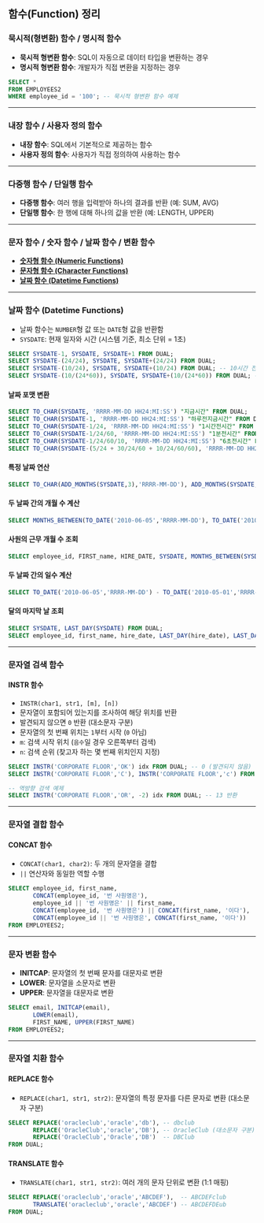 ## 함수(Function) 정리

### 묵시적(형변환) 함수 / 명시적 함수
- **묵시적 형변환 함수**: SQL이 자동으로 데이터 타입을 변환하는 경우
- **명시적 형변환 함수**: 개발자가 직접 변환을 지정하는 경우

```sql
SELECT *
FROM EMPLOYEES2 
WHERE employee_id = '100'; -- 묵시적 형변환 함수 예제
```

---

### 내장 함수 / 사용자 정의 함수
- **내장 함수**: SQL에서 기본적으로 제공하는 함수
- **사용자 정의 함수**: 사용자가 직접 정의하여 사용하는 함수

---

### 다중행 함수 / 단일행 함수
- **다중행 함수**: 여러 행을 입력받아 하나의 결과를 반환 (예: SUM, AVG)
- **단일행 함수**: 한 행에 대해 하나의 값을 반환 (예: LENGTH, UPPER)

---

### 문자 함수 / 숫자 함수 / 날짜 함수 / 변환 함수
- **[숫자형 함수 (Numeric Functions)](http://www.gurubee.net/lecture/1024)**
- **[문자형 함수 (Character Functions)](http://www.gurubee.net/lecture/1025)**
- **[날짜 함수 (Datetime Functions)](http://www.gurubee.net/lecture/1026)**

---

### 날짜 함수 (Datetime Functions)
- 날짜 함수는 `NUMBER`형 값 또는 `DATE`형 값을 반환함
- `SYSDATE`: 현재 일자와 시간 (시스템 기준, 최소 단위 = 1초)

```sql
SELECT SYSDATE-1, SYSDATE, SYSDATE+1 FROM DUAL;
SELECT SYSDATE-(24/24), SYSDATE, SYSDATE+(24/24) FROM DUAL;
SELECT SYSDATE-(10/24), SYSDATE, SYSDATE+(10/24) FROM DUAL; -- 10시간 전/후
SELECT SYSDATE-(10/(24*60)), SYSDATE, SYSDATE+(10/(24*60)) FROM DUAL; -- 10분 전/후
```

#### 날짜 포맷 변환
```sql
SELECT TO_CHAR(SYSDATE, 'RRRR-MM-DD HH24:MI:SS') "지금시간" FROM DUAL;
SELECT TO_CHAR(SYSDATE-1, 'RRRR-MM-DD HH24:MI:SS') "하루전지금시간" FROM DUAL;
SELECT TO_CHAR(SYSDATE-1/24, 'RRRR-MM-DD HH24:MI:SS') "1시간전시간" FROM DUAL;
SELECT TO_CHAR(SYSDATE-1/24/60, 'RRRR-MM-DD HH24:MI:SS') "1분전시간" FROM DUAL;
SELECT TO_CHAR(SYSDATE-1/24/60/10, 'RRRR-MM-DD HH24:MI:SS') "6초전시간" FROM DUAL;
SELECT TO_CHAR(SYSDATE-(5/24 + 30/24/60 + 10/24/60/60), 'RRRR-MM-DD HH24:MI:SS') "5시간 30분 10초전" FROM DUAL;
```

#### 특정 날짜 연산
```sql
SELECT TO_CHAR(ADD_MONTHS(SYSDATE,3),'RRRR-MM-DD'), ADD_MONTHS(SYSDATE,-3) FROM DUAL; -- 3개월 후, 3개월 전
```

#### 두 날짜 간의 개월 수 계산
```sql
SELECT MONTHS_BETWEEN(TO_DATE('2010-06-05','RRRR-MM-DD'), TO_DATE('2010-05-01','RRRR-MM-DD')) "month" FROM DUAL;
```

#### 사원의 근무 개월 수 조회
```sql
SELECT employee_id, FIRST_name, HIRE_DATE, SYSDATE, MONTHS_BETWEEN(SYSDATE, EMPLOYEES.HIRE_DATE) FROM employees ORDER BY hire_date DESC;
```

#### 두 날짜 간의 일수 계산
```sql
SELECT TO_DATE('2010-06-05','RRRR-MM-DD') - TO_DATE('2010-05-01','RRRR-MM-DD') "Day" FROM DUAL;
```

#### 달의 마지막 날 조회
```sql
SELECT SYSDATE, LAST_DAY(SYSDATE) FROM DUAL;
SELECT employee_id, first_name, hire_date, LAST_DAY(hire_date), LAST_DAY(hire_date) - hire_date FROM EMPLOYEES2 ORDER BY hire_date DESC;
```

---

### 문자열 검색 함수
#### INSTR 함수
- `INSTR(char1, str1, [m], [n])`
- 문자열이 포함되어 있는지를 조사하여 해당 위치를 반환
- 발견되지 않으면 `0` 반환 (대소문자 구분)
- 문자열의 첫 번째 위치는 `1`부터 시작 (`0` 아님)
- `m`: 검색 시작 위치 (`음수`일 경우 오른쪽부터 검색)
- `n`: 검색 순위 (찾고자 하는 몇 번째 위치인지 지정)

```sql
SELECT INSTR('CORPORATE FLOOR','OK') idx FROM DUAL; -- 0 (발견되지 않음)
SELECT INSTR('CORPORATE FLOOR','C'), INSTR('CORPORATE FLOOR','c') FROM DUAL; -- 대소문자 구분
```

```sql
-- 역방향 검색 예제
SELECT INSTR('CORPORATE FLOOR','OR', -2) idx FROM DUAL; -- 13 반환
```

---

### 문자열 결합 함수
#### CONCAT 함수
- `CONCAT(char1, char2)`: 두 개의 문자열을 결합
- `||` 연산자와 동일한 역할 수행

```sql
SELECT employee_id, first_name,
       CONCAT(employee_id, '번 사원명은'),
       employee_id || '번 사원명은' || first_name,
       CONCAT(employee_id, '번 사원명은') || CONCAT(first_name, '이다'),
       CONCAT(employee_id || '번 사원명은', CONCAT(first_name, '이다'))
FROM EMPLOYEES2;
```

---

### 문자 변환 함수
- **INITCAP**: 문자열의 첫 번째 문자를 대문자로 변환
- **LOWER**: 문자열을 소문자로 변환
- **UPPER**: 문자열을 대문자로 변환

```sql
SELECT email, INITCAP(email), 
       LOWER(email), 
       FIRST_NAME, UPPER(FIRST_NAME)
FROM EMPLOYEES2;
```

---

### 문자열 치환 함수
#### REPLACE 함수
- `REPLACE(char1, str1, str2)`: 문자열의 특정 문자를 다른 문자로 변환 (대소문자 구분)

```sql
SELECT REPLACE('oracleclub','oracle','db'), -- dbclub
       REPLACE('OracleClub','oracle','DB'), -- OracleClub (대소문자 구분)
       REPLACE('OracleClub','Oracle','DB')  -- DBClub
FROM DUAL;
```

#### TRANSLATE 함수
- `TRANSLATE(char1, str1, str2)`: 여러 개의 문자 단위로 변환 (1:1 매핑)

```sql
SELECT REPLACE('oracleclub','oracle','ABCDEF'),  -- ABCDEFclub
       TRANSLATE('oracleclub','oracle','ABCDEF') -- ABCDEFDEub
FROM DUAL;
```

